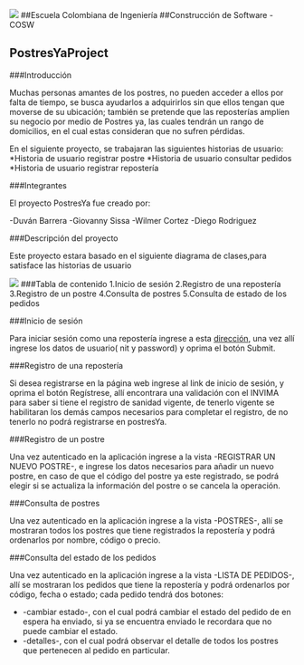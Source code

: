 ![]("/src/main/resources/static/app/images/Logo.png")
##Escuela Colombiana de Ingeniería
##Construcción de Software - COSW
## PostresYaProject

###Introducción

Muchas personas amantes de los postres, no pueden acceder a ellos por falta de tiempo, se busca ayudarlos a adquirirlos sin que ellos tengan que moverse de su ubicación; también se pretende que las reposterías amplíen su negocio por medio de Postres ya, las cuales tendrán un rango de domicilios, en el cual estas consideran que no sufren pérdidas.

En el siguiente proyecto, se trabajaran las siguientes historias de usuario:
   *Historia de usuario registrar postre
   *Historia de usuario consultar pedidos
   *Historia de usuario registrar repostería


###Integrantes

El proyecto PostresYa fue creado por:

 -Duván Barrera
 -Giovanny Sissa
 -Wilmer Cortez
 -Diego Rodriguez


###Descripción del proyecto


Este proyecto estara basado en el siguiente diagrama de clases,para satisface las historias de usuario

![]("/src/main/resources/static/app/images/DiagramaDeClases.PNG")
###Tabla de contenido
1.Inicio de sesión
2.Registro de una repostería
3.Registro de un postre
4.Consulta de postres
5.Consulta de estado de los pedidos

###Inicio de sesión

Para iniciar sesión como una repostería ingrese a esta [dirección](http://projectpostresya.herokuapp.com/app/index.html#/viewLogin),
una vez allí ingrese los datos de usuario( nit y password) y oprima el botón Submit.

###Registro de una repostería

Si desea registrarse en la página web ingrese al link de inicio de sesión, y oprima el botón Regístrese, allí encontrara una          validación con el INVIMA para saber si tiene el registro de sanidad vigente, de tenerlo vigente se habilitaran los demás campos       necesarios para completar el registro, de no tenerlo no podrá registrarse en postresYa.
  
###Registro de un postre

Una vez autenticado en la aplicación ingrese a la vista -REGISTRAR UN NUEVO POSTRE-, e ingrese los datos necesarios para añadir un nuevo postre, en caso de que el código del postre ya este registrado, se podrá elegir si se actualiza la información del postre o se cancela la operación.
  
###Consulta de postres

Una vez autenticado en la aplicación ingrese a la vista -POSTRES-, allí se mostraran todos los postres que tiene registrados la       repostería y podrá ordenarlos por nombre, código o precio.
  
###Consulta del estado de los pedidos

Una vez autenticado en la aplicación ingrese a la vista -LISTA DE PEDIDOS-, allí se mostraran los pedidos que tiene la repostería y podrá ordenarlos por código, fecha o estado; cada pedido tendrá dos botones:
   * -cambiar estado-, con el cual podrá cambiar el estado del pedido de en espera ha enviado, si ya se encuentra enviado le             recordara que no puede cambiar el estado.
   * -detalles-, con el cual podrá observar el detalle de todos los postres que pertenecen al pedido en particular.





